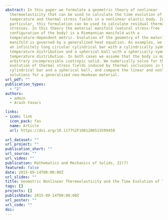 ```yaml
---
abstract: In this paper we formulate a geometric theory of nonlinear
  thermoelasticity that can be used to calculate the time evolution of
  temperature and thermal stress fields in a nonlinear elastic body. In
  particular, this formulation can be used to calculate residual thermal
  stresses. In this theory the material manifold (natural stress-free
  configuration of the body) is a Riemannian manifold with a
  temperature-dependent metric. Evolution of the geometry of the material
  manifold is governed by a generalized heat equation. As examples, we consider
  an infinitely long circular cylindrical bar with a cylindrically symmetric
  temperature distribution and a spherical ball with a spherically-symmetric
  temperature distribution. In both cases we assume that the body is made of an
  arbitrary incompressible isotropic solid. We numerically solve for the
  evolution of thermal stress fields induced by thermal inclusions in both a
  cylindrical bar and a spherical ball, and compare the linear and nonlinear
  solutions for a generalized neo-Hookean material.
url_pdf: ""
publication_types:
  - "2"
authors:
  - admin
  - Arash Yavari

links:
- icon: link
  icon_pack: fas
  name: Article
  url: https://doi.org/10.1177%2F1081286515599458
  
url_dataset: ""
url_project: ""
publication_short: ""
url_source: ""
url_video: ""
publication: Mathematics and Mechanics of Solids, 22(7)
featured: false
date: 2015-09-14T00:00:00Z
url_slides: ""
title: Geometric Nonlinear Thermoelasticity and the Time Evolution of Thermal Stresses
tags: []
projects: []
publishDate: 2015-09-14T00:00:00Z
url_poster: ""
url_code: ""
doi:
---
```

